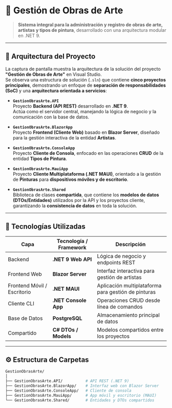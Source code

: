 # 🎨 Gestión de Obras de Arte

> **Sistema integral para la administración y registro de obras de arte, artistas y tipos de pintura**, desarrollado con una arquitectura modular en .NET 9.

---

## 🧱 Arquitectura del Proyecto

La captura de pantalla muestra la arquitectura de la solución del proyecto **"Gestión de Obras de Arte"** en Visual Studio.  
Se observa una estructura de solución (`.sln`) que contiene **cinco proyectos principales**, demostrando un enfoque de **separación de responsabilidades (SoC)** y una **arquitectura orientada a servicios**:

- **`GestionObrasArte.API`**  
  Proyecto **Backend (API REST)** desarrollado en **.NET 9**.  
  Actúa como el servidor central, manejando la lógica de negocio y la comunicación con la base de datos.

- **`GestionObrasArte.BlazorApp`**  
  Proyecto **Frontend (Cliente Web)** basado en **Blazor Server**, diseñado para la gestión interactiva de la entidad **Artistas**.

- **`GestionObrasArte.ConsoleApp`**  
  Proyecto **Cliente de Consola**, enfocado en las operaciones **CRUD** de la entidad **Tipos de Pintura**.

- **`GestionObrasArte.MauiApp`**  
  Proyecto **Cliente Multiplataforma (.NET MAUI)**, orientado a la gestión de **Pinturas** para **dispositivos móviles y de escritorio**.

- **`GestionObrasArte.Shared`**  
  Biblioteca de clases **compartida**, que contiene los **modelos de datos (DTOs/Entidades)** utilizados por la API y los proyectos cliente, garantizando la **consistencia de datos** en toda la solución.

---

## 🧩 Tecnologías Utilizadas

| Capa | Tecnología / Framework | Descripción |
|------|-------------------------|-------------|
| Backend | **.NET 9 Web API** | Lógica de negocio y endpoints REST |
| Frontend Web | **Blazor Server** | Interfaz interactiva para gestión de artistas |
| Frontend Móvil / Escritorio | **.NET MAUI** | Aplicación multiplataforma para gestión de pinturas |
| Cliente CLI | **.NET Console App** | Operaciones CRUD desde línea de comandos |
| Base de Datos | **PostgreSQL** | Almacenamiento principal de datos |
| Compartido | **C# DTOs / Models** | Modelos compartidos entre los proyectos |

---

## ⚙️ Estructura de Carpetas

```bash
GestionObrasArte/
│
├── GestionObrasArte.API/          # API REST (.NET 9)
├── GestionObrasArte.BlazorApp/    # Interfaz web con Blazor Server
├── GestionObrasArte.ConsoleApp/   # Cliente de consola
├── GestionObrasArte.MauiApp/      # App móvil y escritorio (MAUI)
└── GestionObrasArte.Shared/       # Entidades y DTOs compartidos
